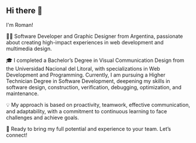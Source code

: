 ## Hi there 👋

<!--
**romanrios/romanrios** is a ✨ _special_ ✨ repository because its `README.md` (this file) appears on your GitHub profile.

Here are some ideas to get you started:

- 🔭 I’m currently working on ...
- 🌱 I’m currently learning ...
- 👯 I’m looking to collaborate on ...
- 🤔 I’m looking for help with ...
- 💬 Ask me about ...
- 📫 How to reach me: ...
- 😄 Pronouns: ...
- ⚡ Fun fact: ...
-->

I'm Roman!

👨‍💻 Software Developer and Graphic Designer from Argentina, passionate about creating high-impact experiences in web development and multimedia design.

🎓 I completed a Bachelor’s Degree in Visual Communication Design from the Universidad Nacional del Litoral, with specializations in Web Development and Programming. Currently, I am pursuing a Higher Technician Degree in Software Development, deepening my skills in software design, construction, verification, debugging, optimization, and maintenance.

💡 My approach is based on proactivity, teamwork, effective communication, and adaptability, with a commitment to continuous learning to face challenges and achieve goals.

🚀 Ready to bring my full potential and experience to your team. Let’s connect!
